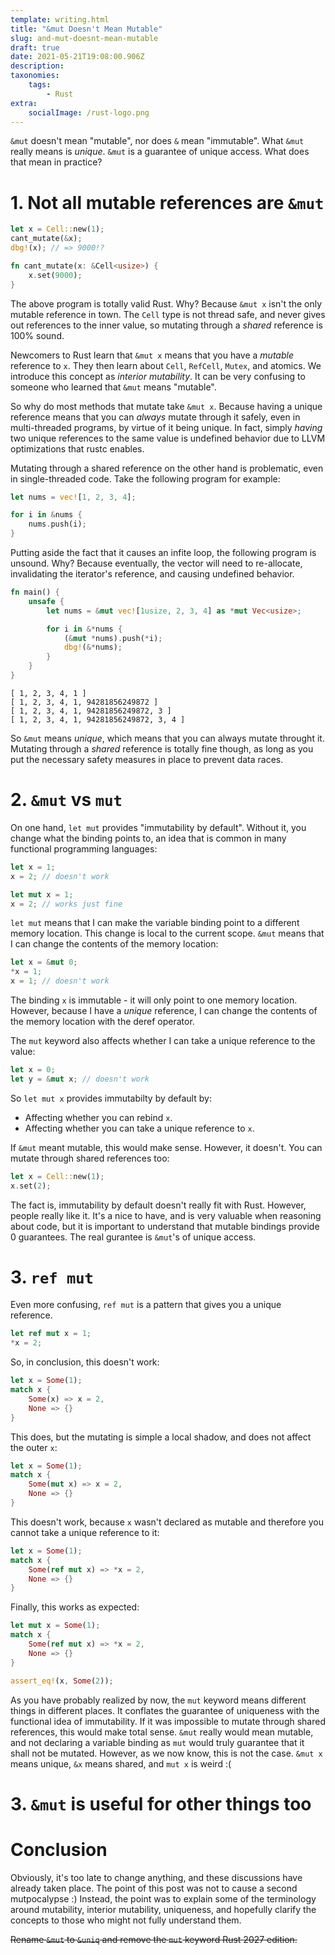 ```yaml
---
template: writing.html
title: "&mut Doesn't Mean Mutable"
slug: and-mut-doesnt-mean-mutable
draft: true
date: 2021-05-21T19:08:00.906Z
description: 
taxonomies:
    tags:
        - Rust
extra:
    socialImage: /rust-logo.png
---
```


`&mut` doesn't mean "mutable", nor does `&` mean "immutable". What `&mut` really means is *unique*. `&mut` is a guarantee of unique access. What does that mean in practice?

# 1. Not all mutable references are `&mut`

```rust
let x = Cell::new(1);
cant_mutate(&x);
dbg!(x); // => 9000!?

fn cant_mutate(x: &Cell<usize>) {
    x.set(9000);
}
```

The above program is totally valid Rust. Why? Because `&mut x` isn't the only mutable reference in town. The `Cell` type is not thread safe, and never gives out references to the inner value, so mutating through a *shared* reference is 100% sound.

Newcomers to Rust learn that `&mut x` means that you have a *mutable* reference to `x`. They then learn about `Cell`, `RefCell`, `Mutex`, and atomics. We introduce this concept as *interior mutability*. It can be very confusing to someone who learned that `&mut` means "mutable".

So why do most methods that mutate take `&mut x`. Because having a unique reference means that you can *always* mutate through it safely, even in multi-threaded programs, by virtue of it being unique. In fact, simply *having* two unique references to the same value is undefined behavior due to LLVM optimizations that rustc enables.

Mutating through a shared reference on the other hand is problematic, even in single-threaded code. Take the following program for example:

```rust
let nums = vec![1, 2, 3, 4];

for i in &nums {
    nums.push(i);
}
```

Putting aside the fact that it causes an infite loop, the following program is unsound. Why? Because eventually, the vector will need to re-allocate, invalidating the iterator's reference, and causing undefined behavior.

```rust
fn main() {
    unsafe {
        let nums = &mut vec![1usize, 2, 3, 4] as *mut Vec<usize>;

        for i in &*nums {
            (&mut *nums).push(*i);
            dbg!(&*nums);
        }
    }
}
```
```
[ 1, 2, 3, 4, 1 ]
[ 1, 2, 3, 4, 1, 94281856249872 ]
[ 1, 2, 3, 4, 1, 94281856249872, 3 ]
[ 1, 2, 3, 4, 1, 94281856249872, 3, 4 ]
```

So `&mut` means *unique*, which means that you can always mutate throught it. Mutating through a *shared* reference is totally fine though, as long as you put the necessary safety measures in place to prevent data races.

# 2. `&mut` vs `mut`

On one hand, `let mut` provides "immutability by default". Without it, you change what the binding points to, an idea that is common in many functional programming languages:
```rust
let x = 1;
x = 2; // doesn't work

let mut x = 1;
x = 2; // works just fine
```

`let mut` means that I can make the variable binding point to a different memory location. This change is local to the current scope. `&mut` means that I can change the contents of the memory location:

```rust
let x = &mut 0;
*x = 1;
x = 1; // doesn't work
```

The binding `x` is immutable - it will only point to one memory location. However, because I have a *unique* reference, I can change the contents of the memory location with the deref operator.

The `mut` keyword also affects whether I can take a unique reference to the value:
```rust
let x = 0;
let y = &mut x; // doesn't work
```

So `let mut x` provides immutabilty by default by:

- Affecting whether you can rebind `x`.
- Affecting whether you can take a unique reference to `x`.

If `&mut` meant mutable, this would make sense. However, it doesn't. You can mutate through shared references too:

```rust
let x = Cell::new(1);
x.set(2);
```

The fact is, immutability by default doesn't really fit with Rust. However, people really like it. It's a nice to have, and is very valuable when reasoning about code, but it is important to understand that mutable bindings provide 0 guarantees. The real gurantee is `&mut`'s of unique access.

# 3. `ref mut`

Even more confusing, `ref mut` is a pattern that gives you a unique reference.
```rust
let ref mut x = 1;
*x = 2;
```

So, in conclusion, this doesn't work:

```rust
let x = Some(1);
match x {
    Some(x) => x = 2,
    None => {}
}
```

This does, but the mutating is simple a local shadow, and does not affect the outer `x`:
```rust
let x = Some(1);
match x {
    Some(mut x) => x = 2,
    None => {}
}
```

This doesn't work, because `x` wasn't declared as mutable and therefore you cannot take a unique reference to it:
```rust
let x = Some(1);
match x {
    Some(ref mut x) => *x = 2,
    None => {}
}
```

Finally, this works as expected:
```rust
let mut x = Some(1);
match x {
    Some(ref mut x) => *x = 2,
    None => {}
}

assert_eq!(x, Some(2));
```

As you have probably realized by now, the `mut` keyword means different things in different places. It conflates the guarantee of uniqueness with the functional idea of immutability. If it was impossible to mutate through shared references, this would make total sense. `&mut` really would mean mutable, and not declaring a variable binding as `mut` would truly guarantee that it shall not be mutated. However, as we now know, this is not the case. `&mut x` means unique, `&x` means shared, and `mut x` is weird :(

# 3. `&mut` is useful for other things too

# Conclusion

Obviously, it's too late to change anything, and these discussions have already taken place. The point of this post was not to cause a second mutpocalypse :) Instead, the point was to explain some of the terminology around mutability, interior mutability, uniqueness, and hopefully clarify the concepts to those who might not fully understand them.

~~Rename `&mut` to `&uniq` and remove the `mut` keyword Rust 2027 edition.~~
